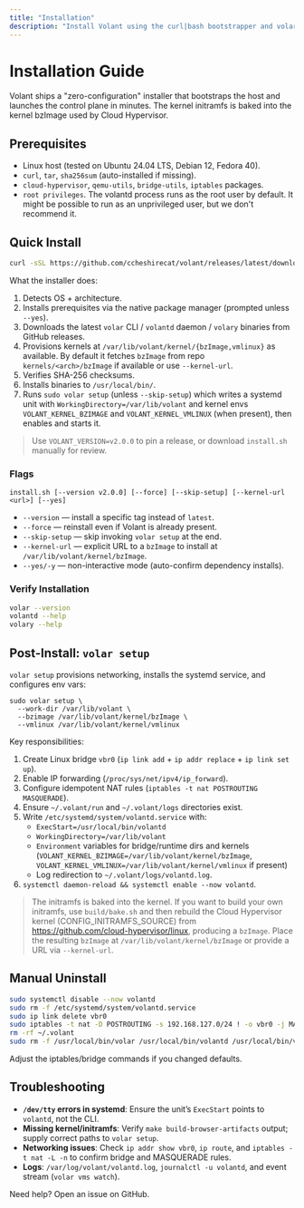```yaml
---
title: "Installation"
description: "Install Volant using the curl|bash bootstrapper and volar setup."
---
```


# Installation Guide

Volant ships a "zero-configuration" installer that bootstraps the host and launches the control plane in minutes. The kernel initramfs is baked into the kernel bzImage used by Cloud Hypervisor.

## Prerequisites

- Linux host (tested on Ubuntu 24.04 LTS, Debian 12, Fedora 40).
- `curl`, `tar`, `sha256sum` (auto-installed if missing).
- `cloud-hypervisor`, `qemu-utils`, `bridge-utils`, `iptables` packages.
- `root privileges`. The volantd process runs as the root user by default. It might be possible to run as an unprivileged user, but we don't recommend it.

## Quick Install

```bash
curl -sSL https://github.com/ccheshirecat/volant/releases/latest/download/install.sh | bash
```

What the installer does:
1. Detects OS + architecture.
2. Installs prerequisites via the native package manager (prompted unless `--yes`).
3. Downloads the latest `volar` CLI / `volantd` daemon / `volary` binaries from GitHub releases.
4. Provisions kernels at `/var/lib/volant/kernel/{bzImage,vmlinux}` as available. By default it fetches `bzImage` from repo `kernels/<arch>/bzImage` if available or use `--kernel-url`.
5. Verifies SHA-256 checksums.
6. Installs binaries to `/usr/local/bin/`.
7. Runs `sudo volar setup` (unless `--skip-setup`) which writes a systemd unit with `WorkingDirectory=/var/lib/volant` and kernel envs `VOLANT_KERNEL_BZIMAGE` and `VOLANT_KERNEL_VMLINUX` (when present), then enables and starts it.

> Use `VOLANT_VERSION=v2.0.0` to pin a release, or download `install.sh` manually for review.

### Flags

```
install.sh [--version v2.0.0] [--force] [--skip-setup] [--kernel-url <url>] [--yes]
```

- `--version` — install a specific tag instead of `latest`.
- `--force` — reinstall even if Volant is already present.
- `--skip-setup` — skip invoking `volar setup` at the end.
- `--kernel-url` — explicit URL to a `bzImage` to install at `/var/lib/volant/kernel/bzImage`.
- `--yes/-y` — non-interactive mode (auto-confirm dependency installs).

### Verify Installation

```bash
volar --version
volantd --help
volary --help
```

## Post-Install: `volar setup`

`volar setup` provisions networking, installs the systemd service, and configures env vars:

```
sudo volar setup \
  --work-dir /var/lib/volant \
  --bzimage /var/lib/volant/kernel/bzImage \
  --vmlinux /var/lib/volant/kernel/vmlinux
```

Key responsibilities:

1. Create Linux bridge `vbr0` (`ip link add` + `ip addr replace` + `ip link set up`).
2. Enable IP forwarding (`/proc/sys/net/ipv4/ip_forward`).
3. Configure idempotent NAT rules (`iptables -t nat POSTROUTING MASQUERADE`).
4. Ensure `~/.volant/run` and `~/.volant/logs` directories exist.
5. Write `/etc/systemd/system/volantd.service` with:
   - `ExecStart=/usr/local/bin/volantd`
   - `WorkingDirectory=/var/lib/volant`
   - `Environment` variables for bridge/runtime dirs and kernels (`VOLANT_KERNEL_BZIMAGE=/var/lib/volant/kernel/bzImage`, `VOLANT_KERNEL_VMLINUX=/var/lib/volant/kernel/vmlinux` if present)
   - Log redirection to `~/.volant/logs/volantd.log`.
6. `systemctl daemon-reload && systemctl enable --now volantd`.

> The initramfs is baked into the kernel. If you want to build your own initramfs, use `build/bake.sh` and then rebuild the Cloud Hypervisor kernel (CONFIG_INITRAMFS_SOURCE) from https://github.com/cloud-hypervisor/linux, producing a `bzImage`. Place the resulting `bzImage` at `/var/lib/volant/kernel/bzImage` or provide a URL via `--kernel-url`.

## Manual Uninstall

```bash
sudo systemctl disable --now volantd
sudo rm -f /etc/systemd/system/volantd.service
sudo ip link delete vbr0
sudo iptables -t nat -D POSTROUTING -s 192.168.127.0/24 ! -o vbr0 -j MASQUERADE || true
rm -rf ~/.volant
sudo rm -f /usr/local/bin/volar /usr/local/bin/volantd /usr/local/bin/volary
```

Adjust the iptables/bridge commands if you changed defaults.

## Troubleshooting

- **`/dev/tty` errors in systemd**: Ensure the unit’s `ExecStart` points to `volantd`, not the CLI.
- **Missing kernel/initramfs**: Verify `make build-browser-artifacts` output; supply correct paths to `volar setup`.
- **Networking issues**: Check `ip addr show vbr0`, `ip route`, and `iptables -t nat -L -n` to confirm bridge and MASQUERADE rules.
- **Logs**: `/var/log/volant/volantd.log`, `journalctl -u volantd`, and event stream (`volar vms watch`).

Need help? Open an issue on GitHub.
